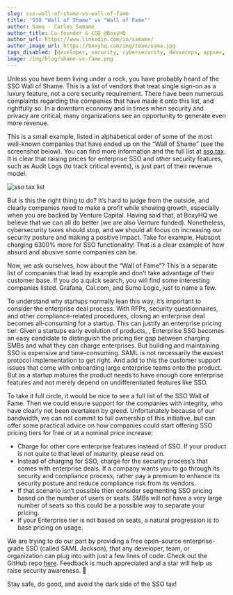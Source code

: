 ```yaml
---
slug: sso-wall-of-shame-vs-wall-of-fame
title: 'SSO "Wall of Shame" vs "Wall of Fame"'
author: Sama - Carlos Samame
author_title: Co-founder & COO @BoxyHQ
author_url: https://www.linkedin.com/in/samame/
author_image_url: https://boxyhq.com/img/team/sama.jpg
tags_disabled: [developer, security, cybersecurity, devsecops, appsec, sso, open-source]
image: /img/blog/shame-vs-fame.png
---
```


Unless you have been living under a rock, you have probably heard of the SSO Wall of Shame. This is a list of vendors that treat single sign-on as a luxury feature, not a core security requirement. There have been numerous complaints regarding the companies that have made it onto this list, and rightfully so. In a downturn economy and in times when security and privacy are critical, many organizations see an opportunity to generate even more revenue.

This is a small example, listed in alphabetical order of some of the most well-known companies that have ended up on the “Wall of Shame” (see the screenshot below). You can find more information and the full list at [sso.tax](https://sso.tax). It is clear that raising prices for enterprise SSO and other security features, such as Audit Logs (to track critical events), is just part of their revenue model.

![sso tax list](/img/blog/sso-tax-list.png)

But is this the right thing to do? It’s hard to judge from the outside, and clearly companies need to make a profit while showing growth, especially when you are backed by Venture Capital. Having said that, at BoxyHQ we believe that we can all do better (we are also Venture funded). Nonetheless, cybersecurity taxes should stop, and we should all focus on increasing our security posture and making a positive impact. Take for example, Hubspot charging 6300% more for SSO functionality! That is a clear example of how absurd and abusive some companies can be.

Now, we ask ourselves, how about the “Wall of Fame”? This is a separate list of companies that lead by example and don’t take advantage of their customer base. If you do a quick search, you will find some interesting companies listed. Grafana, Cal.com, and Sumo Logic, just to name a few.

To understand why startups normally lean this way, it’s important to consider the enterprise deal process. With RFPs, security questionnaires, and other compliance-related procedures, closing an enterprise deal becomes all-consuming for a startup. This can justify an enterprise pricing tier. Given a startups early evolution of products, , Enterprise SSO becomes an easy candidate to distinguish the pricing tier gap between charging SMBs and what they can charge enterprises. But building and maintaining SSO is expensive and time-consuming. SAML is not necessarily the easiest protocol implementation to get right. And add to this the customer support issues that come with onboarding large enterprise teams onto the product. But as a startup matures the product needs to have enough core enterprise features and not merely depend on undifferentiated features like SSO.

To take it full circle, it would be nice to see a full list of the SSO Wall of Fame. Then we could ensure support for the companies with integrity, who have clearly not been overtaken by greed. Unfortunately because of our bandwidth, we can not commit to full ownership of this initiative, but can offer some practical advice on how companies could start offering SSO pricing tiers for free or at a nominal price increase:

- Charge for other core enterprise features instead of SSO. If your product is not quite to that level of maturity, please read on.
- Instead of charging for SSO, charge for the security process’s that comes with enterprise deals. If a company wants you to go through its security and compliance process, rather pay a premium to enhance its security posture and reduce compliance risk from its vendors.
- If that scenario isn’t possible then consider segmenting SSO pricing based on the number of users or seats. SMBs will not have a very large number of seats so this could be a possible way to separate your pricing.
- If your Enterprise tier is not based on seats, a natural progression is to base pricing on usage.

We are trying to do our part by providing a free open–source enterprise-grade SSO (called SAML Jackson), that any developer, team, or organization can plug into with just a few lines of code. Check out the GitHub repo [here](https://github.com/boxyhq/jackson). Feedback is much appreciated and a star will help us raise security awareness. 🙂

Stay safe, do good, and avoid the dark side of the SSO tax!




